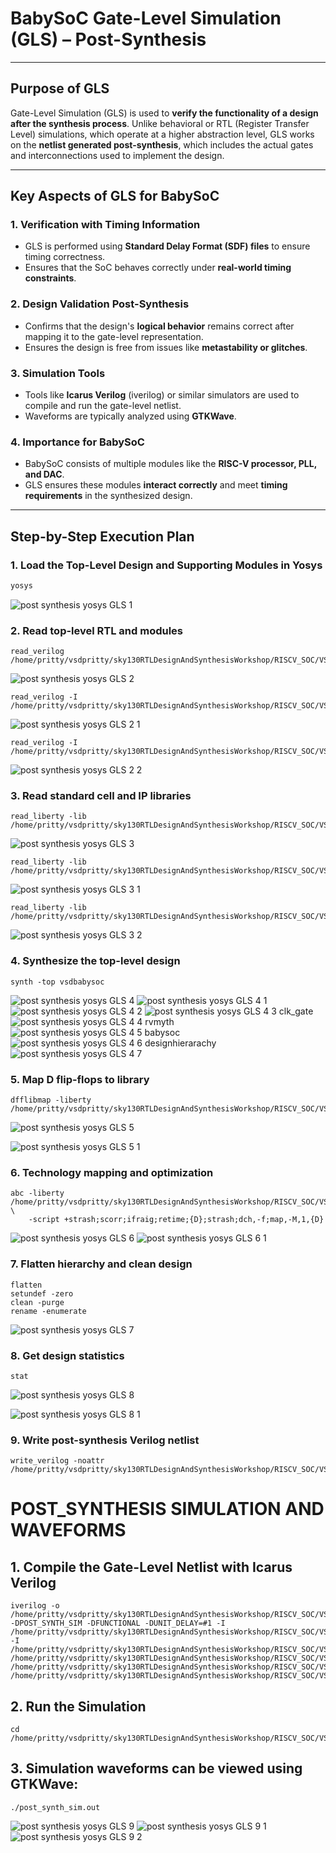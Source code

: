 # BabySoC Gate-Level Simulation (GLS) – Post-Synthesis

---

## Purpose of GLS

Gate-Level Simulation (GLS) is used to **verify the functionality of a design after the synthesis process**. Unlike behavioral or RTL (Register Transfer Level) simulations, which operate at a higher abstraction level, GLS works on the **netlist generated post-synthesis**, which includes the actual gates and interconnections used to implement the design.

---

## Key Aspects of GLS for BabySoC

### 1. Verification with Timing Information
- GLS is performed using **Standard Delay Format (SDF) files** to ensure timing correctness.
- Ensures that the SoC behaves correctly under **real-world timing constraints**.

### 2. Design Validation Post-Synthesis
- Confirms that the design's **logical behavior** remains correct after mapping it to the gate-level representation.
- Ensures the design is free from issues like **metastability or glitches**.

### 3. Simulation Tools
- Tools like **Icarus Verilog** (iverilog) or similar simulators are used to compile and run the gate-level netlist.
- Waveforms are typically analyzed using **GTKWave**.

### 4. Importance for BabySoC
- BabySoC consists of multiple modules like the **RISC-V processor, PLL, and DAC**.
- GLS ensures these modules **interact correctly** and meet **timing requirements** in the synthesized design.

---

## Step-by-Step Execution Plan

### 1. Load the Top-Level Design and Supporting Modules in Yosys

```tcl
yosys
```
![post synthesis yosys GLS 1](https://github.com/user-attachments/assets/7e8b1891-6f06-4681-829c-c60d23093b9d)


### 2. Read top-level RTL and modules
```
read_verilog /home/pritty/vsdpritty/sky130RTLDesignAndSynthesisWorkshop/RISCV_SOC/VSDBabySoC/src/module/vsdbabysoc.v
```
![post synthesis yosys GLS 2](https://github.com/user-attachments/assets/b22d4ed2-73e9-4130-8814-39b1447d73b6)

```
read_verilog -I /home/pritty/vsdpritty/sky130RTLDesignAndSynthesisWorkshop/RISCV_SOC/VSDBabySoC/src/module/rvmyth.v
```
![post synthesis yosys GLS 2 1](https://github.com/user-attachments/assets/401937ba-3764-450f-9b1f-051d17c689aa)

```
read_verilog -I /home/pritty/vsdpritty/sky130RTLDesignAndSynthesisWorkshop/RISCV_SOC/VSDBabySoC/src/module/clk_gate.v
```
![post synthesis yosys GLS 2 2](https://github.com/user-attachments/assets/aa99d5dc-1618-4421-84e9-7a75bbc501ab)

### 3. Read standard cell and IP libraries
```
read_liberty -lib /home/pritty/vsdpritty/sky130RTLDesignAndSynthesisWorkshop/RISCV_SOC/VSDBabySoC/src/lib/avsdpll.lib
```
![post synthesis yosys GLS 3](https://github.com/user-attachments/assets/23ed418c-bbbf-401e-b81e-856782c3aaf5)

```
read_liberty -lib /home/pritty/vsdpritty/sky130RTLDesignAndSynthesisWorkshop/RISCV_SOC/VSDBabySoC/src/lib/avsddac.lib
```
![post synthesis yosys GLS 3 1](https://github.com/user-attachments/assets/2cb9d331-7bc8-49a5-9df4-14cb7523e0ad)

```
read_liberty -lib /home/pritty/vsdpritty/sky130RTLDesignAndSynthesisWorkshop/RISCV_SOC/VSDBabySoC/src/lib/sky130_fd_sc_hd__tt_025C_1v80.lib
```
![post synthesis yosys GLS 3 2](https://github.com/user-attachments/assets/175868e5-d63f-4e17-a22c-1e07839b66c3)

### 4. Synthesize the top-level design
```
synth -top vsdbabysoc
```
![post synthesis yosys GLS 4](https://github.com/user-attachments/assets/daa4043a-b9a9-479a-a620-22247a28664d)
![post synthesis yosys GLS 4 1](https://github.com/user-attachments/assets/07a94683-2f10-4286-bea1-2cebb18ddb9a)
![post synthesis yosys GLS 4 2](https://github.com/user-attachments/assets/ea03e21b-c1f7-460c-a863-32cdb7b721d1)
![post synthesis yosys GLS 4 3 clk_gate](https://github.com/user-attachments/assets/3120385c-aea4-44dc-9380-5461604291a6)
![post synthesis yosys GLS 4 4 rvmyth](https://github.com/user-attachments/assets/b16bea88-5d53-4bdc-8d13-3e577a9feaea)
![post synthesis yosys GLS 4 5 babysoc](https://github.com/user-attachments/assets/5366818a-718f-4430-8e69-e17cfc47cba0)
![post synthesis yosys GLS 4 6 designhierarachy](https://github.com/user-attachments/assets/6433884f-18c2-4294-bf91-c2250ba28414)
![post synthesis yosys GLS 4 7](https://github.com/user-attachments/assets/ab6502ce-b2e4-4b02-8a58-5802fbfd6952)

### 5. Map D flip-flops to library
```
dfflibmap -liberty /home/pritty/vsdpritty/sky130RTLDesignAndSynthesisWorkshop/RISCV_SOC/VSDBabySoC/src/lib/sky130_fd_sc_hd__tt_025C_1v80.lib
```
![post synthesis yosys GLS 5](https://github.com/user-attachments/assets/84245be7-4d1b-48ee-876e-cc38d66cb88b)

![post synthesis yosys GLS 5 1](https://github.com/user-attachments/assets/a9724175-b24c-4db0-adaf-45ab18060480)

### 6. Technology mapping and optimization
```
abc -liberty /home/pritty/vsdpritty/sky130RTLDesignAndSynthesisWorkshop/RISCV_SOC/VSDBabySoC/src/lib/sky130_fd_sc_hd__tt_025C_1v80.lib \
    -script +strash;scorr;ifraig;retime;{D};strash;dch,-f;map,-M,1,{D}
```
![post synthesis yosys GLS 6](https://github.com/user-attachments/assets/3f489fab-b665-43f2-8076-dd7cf38e315d)
![post synthesis yosys GLS 6 1](https://github.com/user-attachments/assets/57dbfcee-a316-42e1-8ec0-311c06a059a0)

### 7. Flatten hierarchy and clean design
```
flatten
setundef -zero
clean -purge
rename -enumerate
```
![post synthesis yosys GLS 7](https://github.com/user-attachments/assets/aa6370f5-22ba-4301-8665-1e7c3c5e39f4)

### 8. Get design statistics
```
stat
```
![post synthesis yosys GLS 8](https://github.com/user-attachments/assets/5ca39573-ab34-4d52-a3ee-03228ec9e110)

![post synthesis yosys GLS 8 1](https://github.com/user-attachments/assets/091518b9-114f-4255-96d0-fb7d9eaaf55f)

### 9. Write post-synthesis Verilog netlist
```
write_verilog -noattr /home/pritty/vsdpritty/sky130RTLDesignAndSynthesisWorkshop/RISCV_SOC/VSDBabySoC/output/post_synth_sim/vsdbabysoc.synth.v

```

# POST_SYNTHESIS SIMULATION AND WAVEFORMS
## 1.  Compile the Gate-Level Netlist with Icarus Verilog
```
iverilog -o /home/pritty/vsdpritty/sky130RTLDesignAndSynthesisWorkshop/RISCV_SOC/VSDBabySoC/output/post_synth_sim/post_synth_sim.out -DPOST_SYNTH_SIM -DFUNCTIONAL -DUNIT_DELAY=#1 -I /home/pritty/vsdpritty/sky130RTLDesignAndSynthesisWorkshop/RISCV_SOC/VSDBabySoC/src/include -I /home/pritty/vsdpritty/sky130RTLDesignAndSynthesisWorkshop/RISCV_SOC/VSDBabySoC/src/module /home/pritty/vsdpritty/sky130RTLDesignAndSynthesisWorkshop/RISCV_SOC/VSDBabySoC/src/lib/sky130_fd_sc_hd.v /home/pritty/vsdpritty/sky130RTLDesignAndSynthesisWorkshop/RISCV_SOC/VSDBabySoC/src/lib/primitives.v  /home/pritty/vsdpritty/sky130RTLDesignAndSynthesisWorkshop/RISCV_SOC/VSDBabySoC/src/module/testbench.v
```
## 2. Run the Simulation
```
cd /home/pritty/vsdpritty/sky130RTLDesignAndSynthesisWorkshop/RISCV_SOC/VSDBabySoC/output/post_synth_sim/
```
## 3. Simulation waveforms can be viewed using GTKWave:
```
./post_synth_sim.out
```
![post synthesis yosys GLS 9](https://github.com/user-attachments/assets/397d44e0-cb45-40ce-878b-5bae48141df3)
![post synthesis yosys GLS 9 1](https://github.com/user-attachments/assets/994e8c7e-6143-4321-8c0f-dd2e921b143a)
![post synthesis yosys GLS 9 2](https://github.com/user-attachments/assets/ac93e348-bcff-4b09-85c6-0a1803f6d150)
